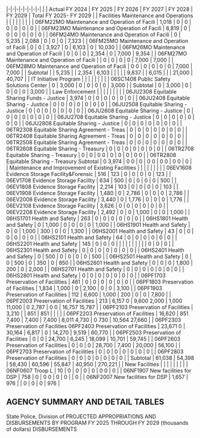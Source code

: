 |-|-|-|-|-|-|-|-|
| | Actual FY 2024 | FY 2025 | FY 2026 | FY 2027 | FY 2028 | FY 2029 | Total FY 2025- FY 2029 |
| Facilities Maintenance and Operations | | | | | | | |
| 06FM22MO Maintenance and Operation of Facili | 1,018 | 0 | 0 | 0 | 0 | 0 | 0 |
| 06FM23MO Maintenance and Operation of Facili | 8,819 | 0 | 0 | 0 | 0 | 0 | 0 |
| 06FM24MO Maintenance and Operation of Facili | 0 | 5,235 | 2,088 | 0 | 0 | 0 | 7,323 |
| 06FM25MO Maintenance and Operation of Facili | 0 | 0 | 3,927 | 0 | 6,103 | 0 | 10,030 |
| 06FM26MO Maintenance and Operation of Facili | 0 | 0 | 0 | 2,354 | 0 | 7,000 | 9,354 |
| 06FM27MO Maintenance and Operation of Facili | | 0 | 0 | 0 | 0 | 7,000 | 7,000 |
| 06FM28MO Maintenance and Operation of Facili | 0  0 | 0 | 0 | 0 | 0 | 7,000 | 7,000 |
| Subtotal | | 5,235 | | 2,354 | 6,103 | | |
| | 9,837 | | 6,015 | | | 21,000 | 40,707 |
| IT Initiative Program | | | | | | | |
| 06SC1408 Public Safety Solutions Center | 0 | 3,000 | 0 | 0 | 0 | 0 | 3,000 |
| Subtotal | 0 | 3,000 | 0 | 0 | 0 | 0 | 3,000 |
| Law Enforcement | | | | | | | |
| 06JU2308 Equitable Sharing Funds - Justice | 3,974 | 0 | 0 | 0 | 0 | 0 | 0 |
| 06JU2408 Equitable Sharing - Justice | 0 | 0 | 0 | 0 | 0 | 0 | 0 |
| 06JU2508 Equitable Sharing - Justice | 0 | 0 | 0 | 0 | 0 | 0 | 0 |
| 06JU2608 Equitable Sharing - Justice | 0 | 0 | 0 | 0 | 0 | 0 | 0 |
| 06JU2708 Equitable Sharing - Justice | 0 | 0 | 0 | 0 | 0 | 0 | 0 |
| 06JU2808 Equitable Sharing - Justice | 0 | 0 | 0 | 0 | 0 | 0 | 0 |
| 06TR2308 Equitable Sharing Agreement - Treas | 0 | 0 | 0 | 0 | 0 | 0 | 0 |
| 06TR2408 Equitable Sharing Agreement - Treas | 0 | 0 | 0 | 0 | 0 | 0 | 0 |
| 06TR2508 Equitable Sharing Agreement - Treas | 0 | 0 | 0 | 0 | 0 | 0 | 0 |
| 06TR2608 Equitable Sharing - Treasury | 0 | 0 | 0 | 0 | 0 | 0 | 0 |
| 06TR2708 Equitable Sharing - Treasury | 0 | 0 | 0  0 | 0 | 0 | 0 | 0  0 |
| 06TR2808 Equitable Sharing - Treasury Subtotal | 0  3,974 | 0  0 | 0 | 0  0 | 0  0 | 0  0 | 0 |
| Maintenance and Improvement of Existing Facilities | | | | | | | |
| 06EV1608 Evidence Storage Facility&Forensic | 516 | 123 | 0 | 0 | 0 | 0 | 123 |
| 06EV1708 Evidence Storage Facility | 634 | 500 | 0 | 0 | 0 | 0 | 500 |
| 06EV1808 Evidence Storage Facility | 2,214 | 103 | 0 | 0 | 0 | 0 | 103 |
| 06EV1908 Evidence Storage Facility | 1,480 | 0 | 2,786 | 0 | 0 | 0 | 2,786 |
| 06EV2008 Evidence Storage Facility | 3,440 | 0 | 1,776 | 0 | 0 | 0 | 1,776 |
| 06EV2108 Evidence Storage Facility | 3,626 | 0 | 0 | 0 | 0 | 0 | 0 |
| 06EV2208 Evidence Storage Facility | 2,492 | 0 | 0 | 1,000 | 0 | 0 | 1,000 |
| 06HS1701 Health and Safety | 263 | 0 | 0 | 0 | 0 | 0 | 0 |
| 06HS1801 Health and Safety | 0 | 1,000 | 0 | 0 | 0 | 0 | 1,000 |
| 06HS1901 Health and Safety | 0 | 0 | 1,000 | 300 | 0 | 0 | 1,300 |
| 06HS2001 Health and Safety | 43 | 0 | 0 | 0 | 0 | 0 | 0 |
| 06HS2101 Health and Safety | 64 | 0 | 0 | 0 | 0 | 0 | 0 |
| 06HS2201 Health and Safety | 145 | 0 | 0 | 0 | | | |
| | | | | | 0 | 0 | 0 |
| 06HS2301 Health and Safety | 0 | 0 | 0 | 0 | 0 | 0 | 0 |
| 06HS2401 Health and Safety | 0 | 500 | 0 | 0 | 0 | 0 | 500 |
| 06HS2501 Health and Safety | 0 | 0 | 500 | 0 | 350 | 0 | 850 |
| 06HS2601 Health and Safety | 0 | 0 | 0 | 1,800 | 200 | 0 | 2,000 |
| 06HS2701 Health and Safety | 0 | 0 | 0 | 0 | 0 | 0 | 0 |
| 06HS2801 Health and Safety | 0 | 0 | 0 | 0 | 0 | 0 | 0 |
| 06PF1703 Preservation of Facilities | 461 | 0 | 0 | 0 | 0 | 0 | 0 |
| 06PF1803 Preservation of Facilities | 1,834 | 1,000 | 0 | 2,100 | 0 | 0 | 3,100 |
| 06PF1903 Preservation of Facilities | 112 | 6,600 | 1,000 | 200 | 0 | 0 | 7,800 |
| 06PF2003 Preservation of Facilities | 213 | 6,157  0 | 9,600  2,000 | 1,000  11,000 | 0  2,787 | 0  0 | 16,757  15,787 |
| 06PF2103 Preservation of Facilities | 3,210 | | 851 | 851 | | | |
| 06PF2203 Preservation of Facilities | 16,620 | 851  7,400 | 7,400 | 7,400 | 8,011  4,730 | 0  730 | 10,564  27,660 |
| 06PF2303 Preservation of Facilities 06PF2403 Preservation of Facilities | 23,671  0 | 30,164 | 6,817 | 0 | 14,270 | 9,519 | 60,770 |
| 06PF2503 Preservation of Facilities | 0 | 0 | 24,700 | 6,245 | 18,099 | 10,701 | 59,745 |
| 06PF2603 Preservation of Facilities | 0 | 0 | 0 | 28,700 | 7,400 | 20,000 | 56,100 |
| 06PF2703 Preservation of Facilities | 0 | 0 | 0 | 0 | 0 | 0 | 0 |
| 06PF2803 Preservation of Facilities | 0 | 0 | 0 | 0 | 0 | 0 | 0 |
| Subtotal | 61,038 | 54,398 | 58,430 | 60,596 | 55,847 | 40,950 | 270,221 |
| New Facilities | | | | | | | |
| 06NF0607 Troop L | 10 | 0 | 0 | 0 | 0 | 0  0 | 0 |
| 06NF1907 New facilities for DSP | 758 | 0 | 0  0 | 0 | 0 | | 0 |
| 06NF2007 New facilities for DSP | 1,657 | 976 | | 0 | 0 | 0 | 976 |

## **AGENCY SUMMARY AND DETAIL TABLES**

State Police, Division of PROJECTED APPROPRIATIONS AND DISBURSEMENTS BY PROGRAM FY 2025 THROUGH FY 2029 (thousands of dollars) DISBURSEMENTS